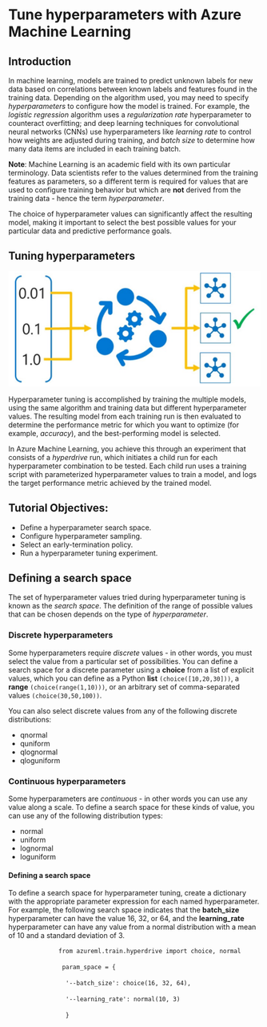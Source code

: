 # Tune hyperparameters with Azure Machine Learning

## Introduction

In machine learning, models are trained to predict unknown labels for new data based on correlations between known labels and features found in the training data. Depending on the algorithm used, you may need to specify *hyperparameters* to configure how the model is trained. For example, the *logistic regression* algorithm uses a *regularization rate* hyperparameter to counteract overfitting; and deep learning techniques for convolutional neural networks (CNNs) use hyperparameters like *learning rate* to control how weights are adjusted during training, and *batch size* to determine how many data items are included in each training batch.

**Note**: Machine Learning is an academic field with its own particular terminology. Data scientists refer to the values determined from the training features as parameters, so a different term is required for values that are used to configure training behavior but which are **not** derived from the training data - hence the term *hyperparameter*.

The choice of hyperparameter values can significantly affect the resulting model, making it important to select the best possible values for your particular data and predictive performance goals.

## Tuning hyperparameters

![](../Images/91.PNG)

Hyperparameter tuning is accomplished by training the multiple models, using the same algorithm and training data but different hyperparameter values. The resulting model from each training run is then evaluated to determine the performance metric for which you want to optimize (for example, *accuracy*), and the best-performing model is selected.

In Azure Machine Learning, you achieve this through an experiment that consists of a *hyperdrive* run, which initiates a child run for each hyperparameter combination to be tested. Each child run uses a training script with parameterized hyperparameter values to train a model, and logs the target performance metric achieved by the trained model.

## Tutorial Objectives:

* Define a hyperparameter search space.
* Configure hyperparameter sampling.
* Select an early-termination policy.
* Run a hyperparameter tuning experiment.

## Defining a search space

The set of hyperparameter values tried during hyperparameter tuning is known as the *search space*. The definition of the range of possible values that can be chosen depends on the type of *hyperparameter*.

### Discrete hyperparameters
Some hyperparameters require *discrete* values - in other words, you must select the value from a particular set of possibilities. You can define a search space for a discrete parameter using a **choice** from a list of explicit values, which you can define as a Python **list** `(choice([10,20,30]))`, a **range** `(choice(range(1,10)))`, or an arbitrary set of comma-separated values `(choice(30,50,100))`.

You can also select discrete values from any of the following discrete distributions:

* qnormal
* quniform
* qlognormal
* qloguniform

### Continuous hyperparameters
Some hyperparameters are *continuous* - in other words you can use any value along a scale. To define a search space for these kinds of value, you can use any of the following distribution types:

* normal
* uniform
* lognormal
* loguniform

#### Defining a search space
To define a search space for hyperparameter tuning, create a dictionary with the appropriate parameter expression for each named hyperparameter. For example, the following search space indicates that the **batch_size** hyperparameter can have the value 16, 32, or 64, and the **learning_rate** hyperparameter can have any value from a normal distribution with a mean of 10 and a standard deviation of 3.

                  from azureml.train.hyperdrive import choice, normal

                   param_space = {

                    '--batch_size': choice(16, 32, 64),
                  
                    '--learning_rate': normal(10, 3)
                  
                    }
